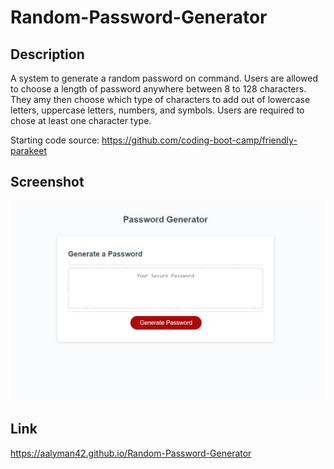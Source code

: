 # Random-Password-Generator

## Description

A system to generate a random password on command. Users are allowed to choose a length of password anywhere between 8 to 128 characters. They amy then choose which type of characters to add out of lowercase letters, uppercase letters, numbers, and symbols. Users are required to chose at least one character type.

Starting code source:
https://github.com/coding-boot-camp/friendly-parakeet

## Screenshot

![Random Password Generator](./Capture.jpg)

## Link

https://aalyman42.github.io/Random-Password-Generator
